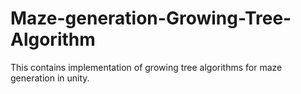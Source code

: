 # Maze-generation-Growing-Tree-Algorithm
This contains implementation of growing tree algorithms for maze generation in unity.
